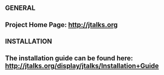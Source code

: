 GENERAL
---------------------------------------------------------
Project Home Page: http://jtalks.org
---------------------------------------------------------

INSTALLATION
---------------------------------------------------------
The installation guide can be found here:
 http://jtalks.org/display/jtalks/Installation+Guide
---------------------------------------------------------